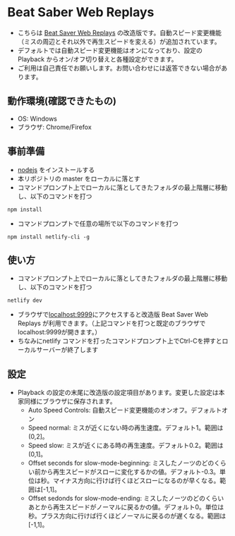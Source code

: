 # Beat Saber Web Replays

 - こちらは [Beat Saver Web Replays](https://github.com/BeatLeader/BeatSaber-Web-Replays) の改造版です。自動スピード変更機能（ミスの周辺とそれ以外で再生スピードを変える）が追加されています。
 - デフォルトでは自動スピード変更機能はオンになっており、設定の Playback からオン/オフ切り替えと各種設定ができます。
 - ご利用は自己責任でお願いします。お問い合わせには返答できない場合があります。

## 動作環境(確認できたもの)
 - OS: Windows
 - ブラウザ: Chrome/Firefox

## 事前準備

 - [nodejs](https://nodejs.org/en/) をインストールする
 - 本リポジトリの master をローカルに落とす
 - コマンドプロンプト上でローカルに落としてきたフォルダの最上階層に移動し、以下のコマンドを打つ
```
npm install
```
 - コマンドプロンプトで任意の場所で以下のコマンドを打つ
```
npm install netlify-cli -g
```

## 使い方

 - コマンドプロンプト上でローカルに落としてきたフォルダの最上階層に移動し、以下のコマンドを打つ
```
netlify dev
```
 - ブラウザで[localhost:9999](http://localhost:9999)にアクセスすると改造版 Beat Saver Web Replays が利用できます。（上記コマンドを打つと既定のブラウザでlocalhost:9999が開きます。）
 - ちなみにnetlify コマンドを打ったコマンドプロンプト上でCtrl-Cを押すとローカルサーバーが終了します

## 設定
 
 - Playback の設定の末尾に改造版の設定項目があります。変更した設定は本家同様にブラウザに保存されます。
   - Auto Speed Controls: 自動スピード変更機能のオンオフ。デフォルトオン
   - Speed normal: ミスが近くにない時の再生速度。デフォルト1。範囲は(0,2]。
   - Speed slow: ミスが近くにある時の再生速度。デフォルト0.2。範囲は(0,1]。
   - Offset seconds for slow-mode-beginning: ミスしたノーツのどのくらい前から再生スピードがスローに変化するかの値。デフォルト-0.3。単位は秒。マイナス方向に行けば行くほどスローになるのが早くなる。範囲は[-1,1]。
   - Offset sedonds for slow-mode-ending: ミスしたノーツのどのくらいあとから再生スピードがノーマルに戻るかの値。デフォルト0。単位は秒。プラス方向に行けば行くほどノーマルに戻るのが遅くなる。範囲は[-1,1]。
   

